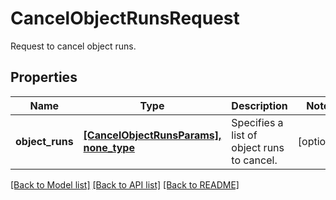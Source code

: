 # CancelObjectRunsRequest

Request to cancel object runs.

## Properties
Name | Type | Description | Notes
------------ | ------------- | ------------- | -------------
**object_runs** | [**[CancelObjectRunsParams], none_type**](CancelObjectRunsParams.md) | Specifies a list of object runs to cancel. | [optional] 

[[Back to Model list]](../README.md#documentation-for-models) [[Back to API list]](../README.md#documentation-for-api-endpoints) [[Back to README]](../README.md)


